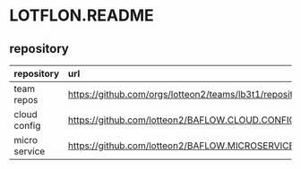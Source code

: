 # LOTFLON.README

## repository 
| repository | url |
|:--|:--|
| team repos | https://github.com/orgs/lotteon2/teams/lb3t1/repositories |
|cloud config | https://github.com/lotteon2/BAFLOW.CLOUD.CONFIG |
|micro service | https://github.com/lotteon2/BAFLOW.MICROSERVICE | 
